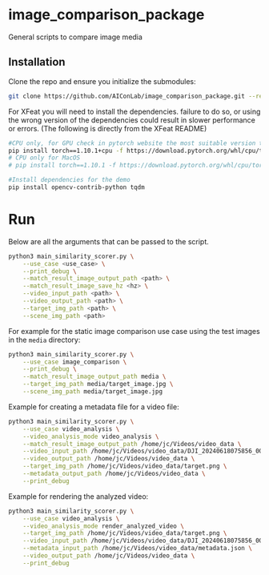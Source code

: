 # image_comparison_package
General scripts to compare image media

## Installation

Clone the repo and ensure you initialize the submodules:
```bash
git clone https://github.com/AIConLab/image_comparison_package.git --recursive
```

For XFeat you will need to install the dependencies. failure to do so, or using the wrong version of the dependencies could result in slower performance or errors. 
(The following is directly from the XFeat README)
```bash
#CPU only, for GPU check in pytorch website the most suitable version to your gpu.
pip install torch==1.10.1+cpu -f https://download.pytorch.org/whl/cpu/torch_stable.html
# CPU only for MacOS
# pip install torch==1.10.1 -f https://download.pytorch.org/whl/cpu/torch_stable.html

#Install dependencies for the demo
pip install opencv-contrib-python tqdm
```

# Run
Below are all the arguments that can be passed to the script. 
```bash
python3 main_similarity_scorer.py \
    --use_case <use_case> \
    --print_debug \
    --match_result_image_output_path <path> \
    --match_result_image_save_hz <hz> \
    --video_input_path <path> \
    --video_output_path <path> \
    --target_img_path <path> \
    --scene_img_path <path>
```

For example for the static image comparison use case using the test images in the `media` directory:
```bash
python3 main_similarity_scorer.py \
    --use_case image_comparison \
    --print_debug \
    --match_result_image_output_path media \
    --target_img_path media/target_image.jpg \
    --scene_img_path media/target_image.jpg
```

Example for creating a metadata file for a video file:
```bash
python3 main_similarity_scorer.py \
    --use_case video_analysis \
    --video_analysis_mode video_analysis \
    --match_result_image_output_path /home/jc/Videos/video_data \
    --video_input_path /home/jc/Videos/video_data/DJI_20240618075856_0003_S.MP4 \
    --video_output_path /home/jc/Videos/video_data \
    --target_img_path /home/jc/Videos/video_data/target.png \
    --metadata_output_path /home/jc/Videos/video_data \
    --print_debug

```

Example for rendering the analyzed video:
```bash
python3 main_similarity_scorer.py \
    --use_case video_analysis \
    --video_analysis_mode render_analyzed_video \
    --target_img_path /home/jc/Videos/video_data/target.png \
    --video_input_path /home/jc/Videos/video_data/DJI_20240618075856_0003_S.MP4 \
    --metadata_input_path /home/jc/Videos/video_data/metadata.json \
    --video_output_path /home/jc/Videos/video_data \
    --print_debug
```